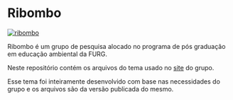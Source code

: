 # Ribombo 
[![ribombo](https://secureservercdn.net/198.71.188.149/72n.014.myftpupload.com/wp-content/themes/ribombo/img/logo.png)](http://ribombo.com.br)

Ribombo é um grupo de pesquisa alocado no programa de pós graduação em educação ambiental da FURG.

Neste repositório contém os arquivos do tema usado no [site](https://ribombo.com.br) do grupo.

Esse tema foi inteiramente desenvolvido com base nas necessidades do grupo e os arquivos são da versão publicada do mesmo.

